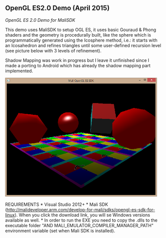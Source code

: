 OpenGL ES2.0 Demo (April 2015)
----------------------------

_OpenGL ES 2.0 Demo for MaliSDK_

This demo uses MaliSDK to setup OGL ES, it uses basic Gouraud & Phong shaders and the geometry is procedurally built, like the sphere which is programmatically generated using the Icosphere method, i.e.: it starts with an Icosahedron and refines triangles until some user-defined recursion level (see picture below with 3 levels of refinement). 

Shadow Mapping was work in progress but I leave it unfinished since I made a porting to Android which has already the shadow mapping part implemented.

![](https://github.com/hectormoralespiloni/OpenGL-ES2-Demo/blob/master/openglES2Demo.png)

REQUIREMENTS
	* Visual Studio 2012+
	* Mali SDK (http://malideveloper.arm.com/develop-for-mali/sdks/opengl-es-sdk-for-linux). When you click the download link, you will se Windows versions available as well.
	* In order to run the EXE you need to copy the .dlls to the executable folder "AND MALI_EMULATOR_COMPILER_MANAGER_PATH" environment variable (set when Mali SDK is installed).
